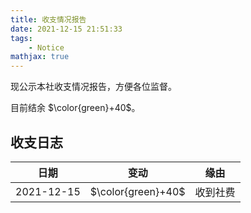 ```yaml
---
title: 收支情况报告
date: 2021-12-15 21:51:33
tags:
    - Notice
mathjax: true
---
```


现公示本社收支情况报告，方便各位监督。

目前结余 $\color{green}+40$。

<!-- more -->

## 收支日志

| 日期 | 变动 | 缘由 |
|:----:|:-----:|:--:|
| 2021-12-15 | $\color{green}+40$ | 收到社费 |